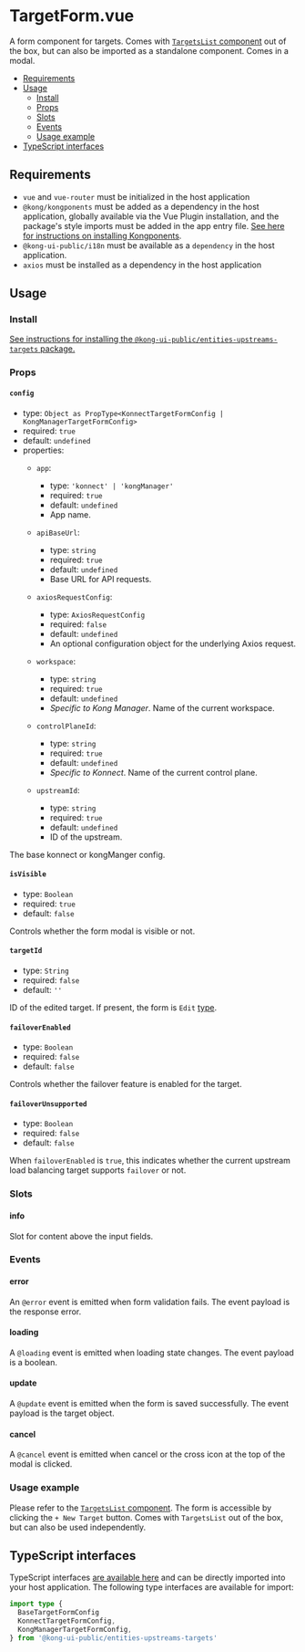 # TargetForm.vue

A form component for targets. Comes with [`TargetsList` component](../src/components/TargetsList.vue) out of the box, but can also be imported as a standalone component. Comes in a modal.

- [Requirements](#requirements)
- [Usage](#usage)
  - [Install](#install)
  - [Props](#props)
  - [Slots](#slots)
  - [Events](#events)
  - [Usage example](#usage-example)
- [TypeScript interfaces](#typescript-interfaces)

## Requirements

- `vue` and `vue-router` must be initialized in the host application
- `@kong/kongponents` must be added as a dependency in the host application, globally available via the Vue Plugin installation, and the package's style imports must be added in the app entry file. [See here for instructions on installing Kongponents](https://kongponents.konghq.com/#globally-install-all-kongponents).
- `@kong-ui-public/i18n` must be available as a `dependency` in the host application.
- `axios` must be installed as a dependency in the host application

## Usage

### Install

[See instructions for installing the `@kong-ui-public/entities-upstreams-targets` package.](../README.md#install)

### Props

#### `config`

- type: `Object as PropType<KonnectTargetFormConfig | KongManagerTargetFormConfig>`
- required: `true`
- default: `undefined`
- properties:
  - `app`:
    - type: `'konnect' | 'kongManager'`
    - required: `true`
    - default: `undefined`
    - App name.

  - `apiBaseUrl`:
    - type: `string`
    - required: `true`
    - default: `undefined`
    - Base URL for API requests.

  - `axiosRequestConfig`:
    - type: `AxiosRequestConfig`
    - required: `false`
    - default: `undefined`
    - An optional configuration object for the underlying Axios request.

  - `workspace`:
    - type: `string`
    - required: `true`
    - default: `undefined`
    - *Specific to Kong Manager*. Name of the current workspace.

  - `controlPlaneId`:
    - type: `string`
    - required: `true`
    - default: `undefined`
    - *Specific to Konnect*. Name of the current control plane.

  - `upstreamId`:
    - type: `string`
    - required: `true`
    - default: `undefined`
    - ID of the upstream.

The base konnect or kongManger config.

#### `isVisible`

- type: `Boolean`
- required: `true`
- default: `false`

Controls whether the form modal is visible or not.

#### `targetId`

- type: `String`
- required: `false`
- default: `''`

ID of the edited target. If present, the form is `Edit` [type](../../entities-shared/src/types/entity-base-form.ts#L17).

#### `failoverEnabled`

- type: `Boolean`
- required: `false`
- default: `false`

Controls whether the failover feature is enabled for the target.

#### `failoverUnsupported`

- type: `Boolean`
- required: `false`
- default: `false`

When `failoverEnabled` is `true`, this indicates whether the
current upstream load balancing target supports `failover` or not.

### Slots

#### info

Slot for content above the input fields.

### Events

#### error

An `@error` event is emitted when form validation fails. The event payload is the response error.

#### loading

A `@loading` event is emitted when loading state changes. The event payload is a boolean.

#### update

A `@update` event is emitted when the form is saved successfully. The event payload is the target object.

#### cancel

A `@cancel` event is emitted when cancel or the cross icon at the top of the modal is clicked.

### Usage example

Please refer to the [`TargetsList` component](../src/components/TargetsList.vue). The form is accessible by clicking the `+ New Target` button. Comes with `TargetsList` out of the box, but can also be used independently.

## TypeScript interfaces

TypeScript interfaces [are available here](../src/types/target-form.ts) and can be directly imported into your host application. The following type interfaces are available for import:

```ts
import type {
  BaseTargetFormConfig
  KonnectTargetFormConfig,
  KongManagerTargetFormConfig,
} from '@kong-ui-public/entities-upstreams-targets'
```
